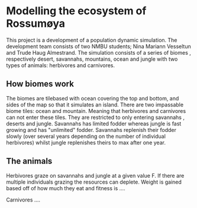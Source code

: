 # Modelling the ecosystem of Rossumøya
This project is a development of a population dynamic
simulation. 
The development team consists of two NMBU students; Nina Mariann Vesseltun
 and Trude Haug Almestrand. The simulation consists of a series of biomes
 , respectively desert, savannahs, mountains, ocean and jungle with two
  types of
  animals: herbivores and carnivores.
  
 ## How biomes work
 The biomes are tilebased with ocean covering the top and bottom, and sides
  of the map so that it simulates an island. There are two impassable biome
   tiles: ocean and mountain. Meaning that herbivores and carnivores can not
    enter these tiles. They are restricted to only entering savannahs
    , deserts and jungle. Savannahs has limited fodder whereas jungle is
     fast growing and has "unlimited" fodder. Savannahs replenish their
      fodder slowly (over several years depending on the number of
       individual herbivores) whilst
       jungle replenishes theirs to max after one year.
    
 ## The animals
 Herbivores graze on savannahs and jungle at a given value F. If there are
  multiple individuals grazing the resources can deplete. Weight is gained
   based off of how much they eat and fitness is ....
   
   Carnivores .... 
